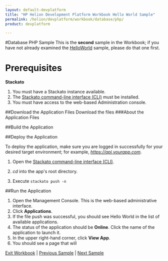 ```yaml
---
layout: default-devplatform
title: "HP Helion Development Platform Workbook Hello World Sample"
permalink: /helion/devplatform/workbook/database/php/
product: devplatform

---
```

#Database PHP Sample
This is the **second** sample in the Workbook; if you have not already examined the [HelloWorld](/helion/devplatform/workbook/helloWorld/php/) sample, please do that one first.
# Prerequisites
**Stackato**

1. You must have a Stackato instance available. 
2. The  [Stackato command-line interface (CLI)](http://docs.stackato.com/user/client/index.html#client) must be installed. 
3. You must have access to the web-based Administration console.

##Download the Application Files
Download the files 
###About the Application Files

##Build the Application



##Deploy the Application

To deploy the application, make sure you are logged in successfully for your desired target environment; for example, *https://api.yourapp.com*.

1. Open the  [Stackato command-line interface (CLI)](http://docs.stackato.com/user/client/index.html#client).

2. *cd* into the app's root directory.
3. Execute `stackato push -n` 

##Run the Application

1. Open the Management Console. This is the web-based administrative interface.
2. Click **Applications**.
3. If the file push was successful, you should see Hello World in the list of available applications. 
4. The status of the application should be **Online**. Click the name of the application to launch it. 
5. In the upper right-hand corner, click **View App**.
6. You should see a page that will 


[Exit Workbook](/helion/devplatform/) | [Previous Sample](/helion/devplatform/workbook/helloworld/php/) | [Next Sample](/helion/devplatform/workbook/messaging/php/)

